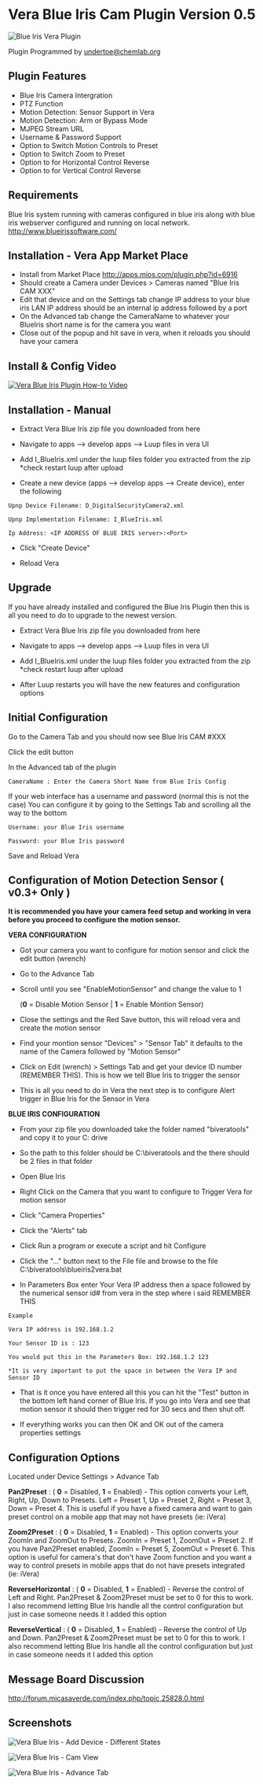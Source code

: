 Vera Blue Iris Cam Plugin Version 0.5
===========
![Blue Iris Vera Plugin](https://dl.dropboxusercontent.com/u/617004/BlueIris/Vera-Blue-Iris_LG.png "Blue Iris Vera Plugin")

Plugin Programmed by undertoe@chemlab.org


Plugin Features
-----------

- Blue Iris Camera Intergration
- PTZ Function
- Motion Detection: Sensor Support in Vera
- Motion Detection: Arm or Bypass Mode
- MJPEG Stream URL
- Username & Password Support
- Option to Switch Motion Controls to Preset
- Option to Switch Zoom to Preset
- Option to for Horizontal Control Reverse
- Option to for Vertical Control Reverse

Requirements
-----------

Blue Iris system running with cameras configured in blue iris along with blue iris webserver configured and running on local network.
http://www.blueirissoftware.com/


Installation - Vera App Market Place
-----------

- Install from Market Place http://apps.mios.com/plugin.php?id=6916
- Should create a Camera under Devices > Cameras named "Blue Iris CAM XXX"
- Edit that device and on the Settings tab change IP address to your blue iris LAN IP address should be an internal ip address followed by a port
- On the Advanced tab change the CameraName to whatever your BlueIris short name is for the camera you want
- Close out of the popup and hit save in vera, when it reloads you should have your camera


Install & Config Video
-----------

[![Vera Blue Iris Plugin How-to Video](http://img.youtube.com/vi/flDc84wrue8/0.jpg)](http://www.youtube.com/watch?v=flDc84wrue8)

Installation - Manual
-----------

- Extract Vera Blue Iris zip file you downloaded from here 

- Navigate to apps --> develop apps --> Luup files in vera UI

- Add I_BlueIris.xml under the luup files folder you extracted from the zip *check restart luup after upload

- Create a new device (apps --> develop apps --> Create device), enter the following
```
Upnp Device Filename: D_DigitalSecurityCamera2.xml

Upnp Implementation Filename: I_BlueIris.xml

Ip Address: <IP ADDRESS OF BLUE IRIS server>:<Port>
```

- Click "Create Device"

- Reload Vera

Upgrade
-----------

If you have already installed and configured the Blue Iris Plugin then this is all you need to do to upgrade to the newest version.

- Extract Vera Blue Iris zip file you downloaded from here 

- Navigate to apps --> develop apps --> Luup files in vera UI

- Add I_BlueIris.xml under the luup files folder you extracted from the zip *check restart luup after upload

- After Luup restarts you will have the new features and configuration options


Initial Configuration
-----------

Go to the Camera Tab and you should now see
Blue Iris CAM #XXX

Click the edit button

In the Advanced tab of the plugin

```
CameraName : Enter the Camera Short Name from Blue Iris Config
```

If your web interface has a username and password (normal this is not the case)
You can configure it by going to the Settings Tab and scrolling all the way to the bottom

```
Username: your Blue Iris username

Password: your Blue Iris password
```

Save and Reload Vera


Configuration of Motion Detection Sensor ( v0.3+ Only )
-----------

__It is recommended you have your camera feed setup and working in vera before you proceed to configure
the motion sensor.__


**VERA CONFIGURATION**

- Got your camera you want to configure for motion sensor and click the edit button (wrench)

- Go to the Advance Tab

- Scroll until you see "EnableMotionSensor" and change the value to 1
	
	(**0** = Disable Motion Sensor | **1** = Enable Montion Sensor)

- Close the settings and the Red Save button, this will reload vera and create the motion sensor

- Find your montion sensor "Devices" > "Sensor Tab" it defaults to the name of the Camera followed by "Motion Sensor"

- Click on Edit (wrench) > Settings Tab and get your device ID number (REMEMBER THIS). This is how we tell Blue Iris to trigger the sensor

- This is all you need to do in Vera the next step is to configure Alert trigger in Blue Iris for the Sensor in Vera


**BLUE IRIS CONFIGURATION**

- From your zip file you downloaded take the folder named "biveratools" and copy it to your C: drive

- So the path to this folder should be C:\biveratools and the there should be 2 files in that folder

- Open Blue Iris

- Right Click on the Camera that you want to configure to Trigger Vera for motion sensor

- Click "Camera Properties"

- Click the "Alerts" tab

- Click Run a program or execute a script and hit Configure

- Click the "..." button next to the File file and browse to the file C:\biveratools\blueiris2vera.bat

- In Parameters Box enter Your Vera IP address then a space followed by the numerical sensor id# from vera in the step where i said REMEMBER THIS
```
Example

Vera IP address is 192.168.1.2

Your Sensor ID is : 123

You would put this in the Parameters Box: 192.168.1.2 123

*It is very important to put the space in between the Vera IP and Sensor ID
```
- That is it once you have entered all this you can hit the "Test" button in the bottom left hand corner of Blue Iris. If you go into Vera and see that motion sensor it should then trigger red for 30 secs and then shut off.

- If everything works you can then OK and OK out of the camera properties settings

Configuration Options
-----------

Located under Device Settings > Advance Tab

**Pan2Preset** : ( **0** = Disabled, **1** = Enabled) - This option converts your Left, Right, Up, Down to Presets.
Left = Preset 1, Up = Preset 2, Right = Preset 3, Down = Preset 4. This is useful if you have a fixed camera
and want to gain preset control on a mobile app that may not have presets (ie: iVera)

**Zoom2Preset** : ( **0** = Disabled, **1** = Enabled) - This option converts your ZoomIn and ZoomOut to Presets.
ZoomIn = Preset 1, ZoomOut = Preset 2. If you have Pan2Preset enabled, ZoomIn = Preset 5, ZoomOut = Preset 6. This option
is useful for camera's that don't have Zoom function and you want a way to control presets in mobile apps that do not have
presets integrated (ie: iVera)

**ReverseHorizontal** : ( **0** = Disabled, **1** = Enabled) - Reverse the control of Left and Right. Pan2Preset & Zoom2Preset must be
set to 0 for this to work. I also recommend letting Blue Iris handle all the control configuration but just in case someone needs
it I added this option 

**ReverseVertical** : ( **0** = Disabled, **1** = Enabled) - Reverse the control of Up and Down. Pan2Preset & Zoom2Preset must be
set to 0 for this to work. I also recommend letting Blue Iris handle all the control configuration but just in case someone needs
it I added this option

Message Board Discussion
-----------

http://forum.micasaverde.com/index.php/topic,25828.0.html

Screenshots
-----------

![Vera Blue Iris - Add Device - Different States](https://dl.dropboxusercontent.com/u/617004/BlueIris/Add-Device.jpg "Vera Blue Iris - Add Device")

![Vera Blue Iris - Cam View](https://dl.dropboxusercontent.com/u/617004/BlueIris/Cam-View.jpg "Vera Blue Iris - Cam View")

![Vera Blue Iris - Advance Tab](https://dl.dropboxusercontent.com/u/617004/BlueIris/Advance.jpg "Vera Blue Iris - Advance Tab")

